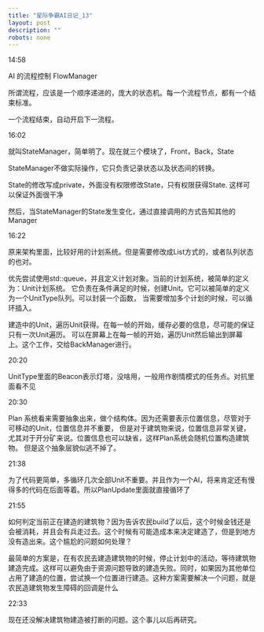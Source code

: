 ```yaml
---
title: "星际争霸AI日记_13"
layout: post
description: ""
robots: none
---
```


14:58

AI 的流程控制 FlowManager

所谓流程，应该是一个顺序递进的，庞大的状态机。每一个流程节点，都有一个结束标准。

一个流程结束，自动开启下一流程。

16:02 

就叫StateManager，简单明了。现在就三个模块了，Front，Back，State

StateManager不做实际操作，它只负责记录状态以及状态间的转换。

State的修改写成private，外面没有权限修改State，只有权限获得State. 这样可以保证外面很干净

然后，当StateManager的State发生变化，通过直接调用的方式告知其他的Manager

16:22

原来架构里面，比较好用的计划系统。但是需要修改成List方式的，或者队列状态的也对。

优先尝试使用std::queue，并且定义计划对象。当前的计划系统，被简单的定义为：Unit计划系统。
它负责在条件满足的时候，创建Unit。它可以被简单的定义为一个UnitType队列。可以封装一个函数，
当需要增加多个计划的时候，可以循环插入。

建造中的Unit，遍历Unit获得。在每一帧的开始，缓存必要的信息，尽可能的保证只有一次Unit遍历。
可以在屏幕上在每一帧的开始，遍历Unit然后输出到屏幕上。这个工作，交给BackManager进行。

20:20

UnitType里面的Beacon表示灯塔，没啥用，一般用作剧情模式的任务点。对抗里面看不见

20:30

Plan 系统看来需要抽象出来，做个结构体。因为还需要表示位置信息，尽管对于可移动的Unit，位置信息并不重要，
但是对于建筑物来说，位置信息非常关键，尤其对于开分矿来说。位置信息也可以缺省，这样Plan系统会随机位置构造建筑物。
但是这个抽象层貌似逃不掉了。

21:38

为了代码更简单，多循环几次全部Unit不重要。并且作为一个AI，将来肯定还有慢得多的代码在后面等着。所以PlanUpdate里面就直接循环了

21:55

如何判定当前正在建造的建筑物？因为告诉农民build了以后，这个时候金钱还是会被消耗，并且会有兵走过去。这个时候有可能造成本来决定建造了，但是到地方没有造出来。这个尴尬的问题如何处理？

最简单的方案是，在有农民去建造建筑物的时候，停止计划中的活动，等待建筑物建造完成。这样可以避免由于资源问题导致的建造失败。同时，如果因为其他单位占用了建造的位置，尝试换一个位置进行建造。这种方案需要解决一个问题，就是农民造建筑物发生障碍的回调是什么

22:33

现在还没解决建筑物建造被打断的问题。这个事儿以后再研究。